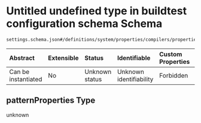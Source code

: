 # Untitled undefined type in buildtest configuration schema Schema

```txt
settings.schema.json#/definitions/system/properties/compilers/properties/compiler/properties/intel/patternProperties
```



| Abstract            | Extensible | Status         | Identifiable            | Custom Properties | Additional Properties | Access Restrictions | Defined In                                                                  |
| :------------------ | :--------- | :------------- | :---------------------- | :---------------- | :-------------------- | :------------------ | :-------------------------------------------------------------------------- |
| Can be instantiated | No         | Unknown status | Unknown identifiability | Forbidden         | Allowed               | none                | [settings.schema.json*](../out/settings.schema.json "open original schema") |

## patternProperties Type

unknown
